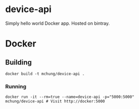 # device-api

Simply hello world Docker app.
Hosted on bintray.

# Docker

## Building
```
docker build -t mchung/device-api .
```

### Running
```
docker run -it --rm=true --name=device-api -p="5000:5000" mchung/device-api # Visit http://docker:5000
```
